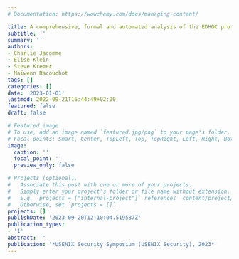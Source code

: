 ```yaml
---
# Documentation: https://wowchemy.com/docs/managing-content/

title: A comprehensive, formal and automated analysis of the EDHOC protocol
subtitle: ''
summary: ''
authors:
- Charlie Jacomme
- Elise Klein
- Steve Kremer
- Maïwenn Racouchot
tags: []
categories: []
date: '2023-01-01'
lastmod: 2022-09-21T16:44:49+02:00
featured: false
draft: false

# Featured image
# To use, add an image named `featured.jpg/png` to your page's folder.
# Focal points: Smart, Center, TopLeft, Top, TopRight, Left, Right, BottomLeft, Bottom, BottomRight.
image:
  caption: ''
  focal_point: ''
  preview_only: false

# Projects (optional).
#   Associate this post with one or more of your projects.
#   Simply enter your project's folder or file name without extension.
#   E.g. `projects = ["internal-project"]` references `content/project/deep-learning/index.md`.
#   Otherwise, set `projects = []`.
projects: []
publishDate: '2023-09-20T12:10:04.519587Z'
publication_types:
- '1'
abstract: ''
publication: '*USENIX Security Symposium (USENIX Security), 2023*'
---
```

